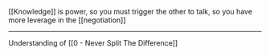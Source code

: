 [[Knowledge]] is power, so you must trigger the other to talk, so you have more leverage in the [[negotiation]]

---

Understanding of [[0 - Never Split The Difference]]
